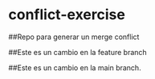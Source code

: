 # conflict-exercise

##Repo para generar un merge conflict

##Este es un cambio en la feature branch 

##Este es un cambio en la main branch.
